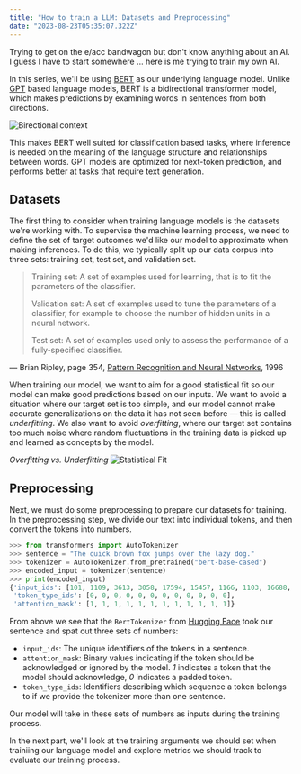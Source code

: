 ```yaml
---
title: "How to train a LLM: Datasets and Preprocessing"
date: "2023-08-23T05:35:07.322Z"
---
```


Trying to get on the e/acc bandwagon but don't know anything about an AI. I guess I have to start somewhere ... here is me trying to train my own AI.

In this series, we'll be using [BERT](<https://en.wikipedia.org/wiki/BERT_(language_model)>) as our underlying language model. Unlike [GPT](https://en.wikipedia.org/wiki/Generative_pre-trained_transformer) based language models, BERT is a bidirectional transformer model, which makes predictions by examining words in sentences from both directions.

![Birectional context](/assets/train-llm-one/bidirectional-context.png)

This makes BERT well suited for classification based tasks, where inference is needed on the meaning of the language structure and relationships between words. GPT models are optimized for next-token prediction, and performs better at tasks that require text generation.

## Datasets

The first thing to consider when training language models is the datasets we're working with. To supervise the machine learning process, we need to define the set of target outcomes we'd like our model to approximate when making inferences. To do this, we typically split up our data corpus into three sets: training set, test set, and validation set.

> Training set: A set of examples used for learning, that is to fit the parameters of the classifier.
>
> Validation set: A set of examples used to tune the parameters of a classifier, for example to choose the number of hidden units in a neural network.
>
> Test set: A set of examples used only to assess the performance of a fully-specified classifier.

— Brian Ripley, page 354, [Pattern Recognition and Neural Networks](https://www.amazon.com/Pattern-Recognition-Neural-Networks-Ripley/dp/0521460867/ref=as_li_ss_tl?dchild=1&keywords=Pattern+Recognition+and+Neural+Networks&qid=1597365594&sr=8-3&linkCode=sl1&tag=inspiredalgor-20&linkId=2507606de5f6bab2d4dba3e797eac0e2&language=en_US), 1996

When training our model, we want to aim for a good statistical fit so our model can make good predictions based on our inputs. We want to avoid a situation where our target set is too simple, and our model cannot make accurate generalizations on the data it has not seen before — this is called _underfitting_. We also want to avoid _overfitting_, where our target set contains too much noise where random fluctuations in the training data is picked up and learned as concepts by the model.

_Overfitting vs. Underfitting_
![Statistical Fit](/assets/train-llm-one/statistical-fit.svg)

## Preprocessing

Next, we must do some preprocessing to prepare our datasets for training. In the preprocessing step, we divide our text into individual tokens, and then convert the tokens into numbers.

```python
>>> from transformers import AutoTokenizer
>>> sentence = "The quick brown fox jumps over the lazy dog."
>>> tokenizer = AutoTokenizer.from_pretrained("bert-base-cased")
>>> encoded_input = tokenizer(sentence)
>>> print(encoded_input)
{'input_ids': [101, 1109, 3613, 3058, 17594, 15457, 1166, 1103, 16688, 3676, 119, 102],
 'token_type_ids': [0, 0, 0, 0, 0, 0, 0, 0, 0, 0, 0, 0],
 'attention_mask': [1, 1, 1, 1, 1, 1, 1, 1, 1, 1, 1, 1]}
```

From above we see that the `BertTokenizer` from [Hugging Face](https://huggingface.co/bert-base-cased) took our sentence and spat out three sets of numbers:

- `input_ids`: The unique identifiers of the tokens in a sentence.
- `attention_mask`: Binary values indicating if the token should be acknowledged or ignored by the model. _1_ indicates a token that the model should acknowledge, _0_ indicates a padded token.
- `token_type_ids`: Identifiers describing which sequence a token belongs to if we provide the tokenizer more than one sentence.

Our model will take in these sets of numbers as inputs during the training process.

In the next part, we'll look at the training arguments we should set when trainiing our language model and explore metrics we should track to evaluate our training process.
